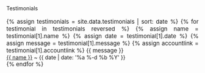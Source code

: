 <style>
textarea, input {
  margin-top: 5px;
  margin-bottom: 10px;
  width: 98%;
  max-width: 570px;
}
textarea, button, input {
  font-size: 16px;
}
button {
  margin: 10px;
}
textarea {
  resize: vertical;
}
#testimonialform {
  display: none;
}
button {
  background: linear-gradient(to bottom,#f7dfa5,#f0c14b);
  border-radius: 4px;
  border: solid lightgrey 1.3px;
  padding: 6px 12px;
  cursor: pointer;
}
button:-moz-focusring {
  outline: none;
}
hr:last-child {
  display: none;
}
.fa {
  margin-left: -12px;
  margin-right: 8px;
}
#submitbutton {
  padding: 6px 24px;
}
form label {
  display: block;
  margin-top: 10px;
}
</style>
<div class="w3-card w3-padding-24">
  <div class="w3-xxlarge">Testimonials</div><br>
  <div class="w3-large fontgrey" style="font-size:15px!important;text-align:justify">
  {% assign testimonials = site.data.testimonials | sort: date %}
  {% for testimonial in testimonials reversed %}
    {% assign name = testimonial[1].name %}
    {% assign date = testimonial[1].date %}
    {% assign message = testimonial[1].message %}
    {% assign accountlink = testimonial[1].accountlink %}
    {{ message }}
    <br>
    <div style="font-size: 14px"><a href="{{ accountlink }}">{{ name }}</a> ~ {{ date | date: '%a %-d %b %Y' }}</div>
    <!--{{ date | date: '%a %-d %b %Y @%H:%M' }}-->
    <hr>
  {% endfor %}
  </div><br>
</div>
<br>
<script>
  function toggle_formvisibility() {
    var btn = document.getElementById("btn-toggle");
    var form = document.getElementById("testimonialform");
    if (form.style.display === "block") {
      form.style.display = "none";
      btn.innerText = "Write Testimonial";
    } else {
      form.style.display = "block";
      btn.innerText = "Hide Testimonial Form";
    }
  }
</script>
<script>
(function ($) {
  $('form').submit(function () {
    var form = this;
    $(form).addClass('disabled');
    $("#submitbutton").css({"padding":"6px 24px"});
    var submitbutton = document.getElementById("submitbutton");
    submitbutton.innerHTML = '<i class="fa fa-spinner fa-spin"></i>Loading...';
    $('form .js-notice').removeClass('w3-pale-green').removeClass('w3-pale-red').addClass('w3-pale-yellow');
    showAlert('Please wait for some seconds...');
    $.ajax({
      type: $(this).attr('method'),
      url: $(this).attr('action'),
      data: $(this).serialize(),
      contentType: 'application/x-www-form-urlencoded',
      success: function (data) {
        $('#submitbutton').html('Submitted');
        $('form .js-notice').removeClass('w3-pale-yellow').removeClass('w3-pale-red').addClass('w3-pale-green');
        showAlert('<strong>Thank you for your testimonial.</strong> Once it has been checked it will appear here.');
        submitbutton.disabled = true;
        submitbutton.style.cursor = 'not-allowed';
        submitbutton.style.opacity = '0.66';
      },
      error: function (err) {
        console.log(err);
        $('#submitbutton').html('Submit Testimonial');
        $('form .js-notice').removeClass('w3-pale-yellow').removeClass('w3-pale-green').addClass('w3-pale-red');
        showAlert('<strong>There was an error with your submission.</strong> Please make sure you filled all required fields and try again.');
        $(form).removeClass('disabled');
      }
    });
    return false;
  });
  function showAlert(message) {
    $('form .js-notice').removeClass('hidden');
    $('form .js-notice-text').html(message);
  }
})(jQuery);
</script>